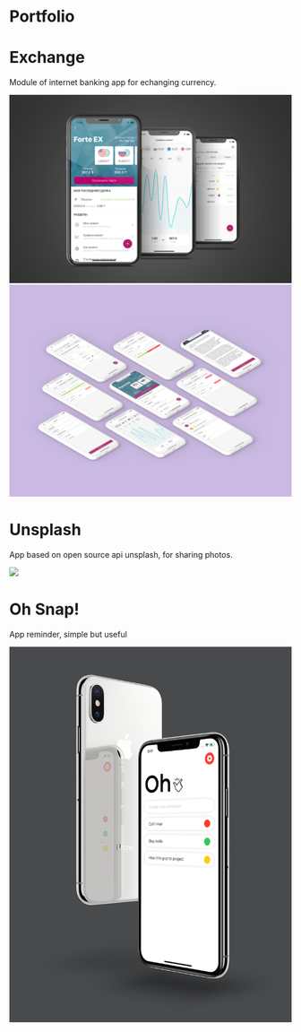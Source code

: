 # Portfolio

# Exchange
Module of internet banking app for echanging currency.

![](imgs/forte.jpg)
![](imgs/EXfull.jpg)

# Unsplash
App based on open source api unsplash, for sharing photos.

![](imgs/unsplash2.jpg)

# Oh Snap!
App reminder, simple but useful

![](imgs/ohsnap2.jpg)
